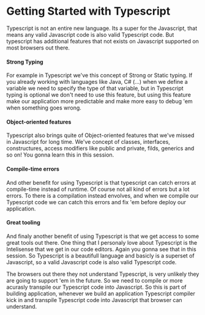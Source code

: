 # Getting Started with Typescript 

Typescript is not an entire new language. Its a super for the Javascript, that means any valid Javascript code is also valid Typescript code. But typescript has additional features that not exists on Javascript supported on most browsers out there.

#### Strong Typing 
For example in Typescript we've this concept of Strong or Static typing. If you already working with languages like Java, C# (...) when we define a variable we need to specify the type of that variable, but in Typescript typing is optional we don't need to use this feature, but using this feature make our application more predictable and make more easy to debug 'em when something goes wrong.

#### Object-oriented features 
Typescript also brings quite of Object-oriented features that we've missed in Javascript for long time. We've concept  of classes, interfaces, constructures, access modifiers like public and private, filds, generics and so on! You gonna learn this in this session.

#### Compile-time errors 
And other benefit for using Typescript is that typescript can catch errors at compile-time instead of runtime. Of course not all kind of errors but a lot errors. To there is a compilation instead envolves, and when we compile our Typescript code we can catch this errors and fix 'em before deploy our application.

#### Great tooling 
And finaly another benefit of using Typescript is that we get access to some great tools out there. One thing that I personaly love about Typescript is the Intelisense that we get in our code editors. Again you gonna see that in this session.
So Typescript is a beautifull language and basicly is a superset of Javascript, so a valid Javascript code is also valid Typescript code.

The browsers out there they not understand Typescript, is very unlikely they are going to support 'em in the future. So we need to compile or more acurasly transpile our Typescript code into Javascript. So this is part of building application, whenever we build an application Typescript compiler kick in and transpile Typescript  code into Javascript that browser can understand.
